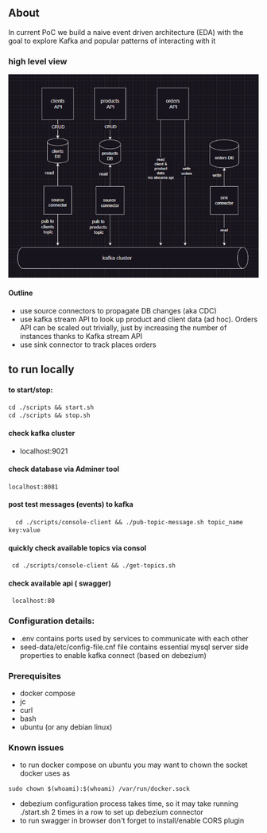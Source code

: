 
## About
In current PoC we build a naive event driven architecture (EDA) with the goal to explore Kafka and popular patterns of interacting with it

### high level view
![image](./design/EDA.png)

#### Outline
- use source connectors to propagate DB changes (aka CDC)
- use kafka stream API to look up product and client data (ad hoc). Orders API can be scaled out trivially, just by increasing the number of instances thanks to Kafka stream API 
- use sink connector to track places orders


## to run locally 

#### to start/stop:
```
cd ./scripts && start.sh
cd ./scripts && stop.sh
```
#### check kafka cluster
- localhost:9021

#### check database via Adminer tool
```
localhost:8081
```
 

#### post test messages (events) to kafka
```
  cd ./scripts/console-client && ./pub-topic-message.sh topic_name key:value

```

#### quickly check available topics via consol
```
 cd ./scripts/console-client && ./get-topics.sh 
```

#### check available api ( swagger)
```
 localhost:80
```




### Configuration details:
- .env contains ports used by services to communicate with each other
- seed-data/etc/config-file.cnf file contains essential mysql server side properties to enable kafka connect (based on debezium) 


### Prerequisites
- docker compose
- jc
- curl
- bash
- ubuntu (or any debian linux)


### Known issues

- to run docker compose on ubuntu you may want to chown the socket docker uses as 

```
sudo chown $(whoami):$(whoami) /var/run/docker.sock

```


- debezium configuration process  takes time, so it may take running ./start.sh 2 times in a row to set up debezium connector  
- to run swagger in browser don't forget to install/enable CORS plugin